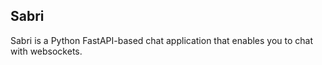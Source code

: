 ## Sabri

Sabri is a Python FastAPI-based chat application that enables you to chat with websockets.

